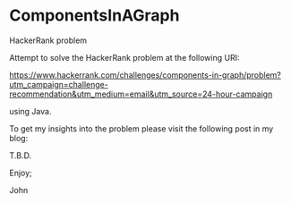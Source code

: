 # ComponentsInAGraph
HackerRank problem

Attempt to solve the HackerRank problem at the following URI:

https://www.hackerrank.com/challenges/components-in-graph/problem?utm_campaign=challenge-recommendation&utm_medium=email&utm_source=24-hour-campaign

using Java.

To get my insights into the problem please visit the following post in my blog:

T.B.D.

Enjoy;

John
